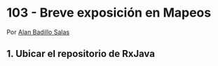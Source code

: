 # 103 - Breve exposición en Mapeos

Por [Alan Badillo Salas](https://www.nomadacode.com)

## 1. Ubicar el repositorio de RxJava

